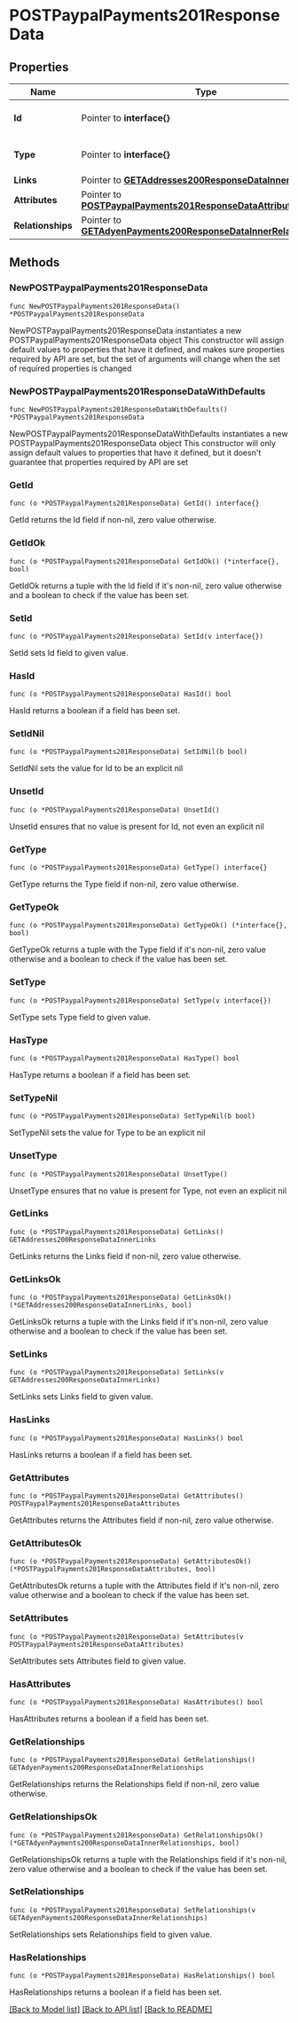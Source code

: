 # POSTPaypalPayments201ResponseData

## Properties

Name | Type | Description | Notes
------------ | ------------- | ------------- | -------------
**Id** | Pointer to **interface{}** | The resource&#39;s id | [optional] 
**Type** | Pointer to **interface{}** | The resource&#39;s type | [optional] 
**Links** | Pointer to [**GETAddresses200ResponseDataInnerLinks**](GETAddresses200ResponseDataInnerLinks.md) |  | [optional] 
**Attributes** | Pointer to [**POSTPaypalPayments201ResponseDataAttributes**](POSTPaypalPayments201ResponseDataAttributes.md) |  | [optional] 
**Relationships** | Pointer to [**GETAdyenPayments200ResponseDataInnerRelationships**](GETAdyenPayments200ResponseDataInnerRelationships.md) |  | [optional] 

## Methods

### NewPOSTPaypalPayments201ResponseData

`func NewPOSTPaypalPayments201ResponseData() *POSTPaypalPayments201ResponseData`

NewPOSTPaypalPayments201ResponseData instantiates a new POSTPaypalPayments201ResponseData object
This constructor will assign default values to properties that have it defined,
and makes sure properties required by API are set, but the set of arguments
will change when the set of required properties is changed

### NewPOSTPaypalPayments201ResponseDataWithDefaults

`func NewPOSTPaypalPayments201ResponseDataWithDefaults() *POSTPaypalPayments201ResponseData`

NewPOSTPaypalPayments201ResponseDataWithDefaults instantiates a new POSTPaypalPayments201ResponseData object
This constructor will only assign default values to properties that have it defined,
but it doesn't guarantee that properties required by API are set

### GetId

`func (o *POSTPaypalPayments201ResponseData) GetId() interface{}`

GetId returns the Id field if non-nil, zero value otherwise.

### GetIdOk

`func (o *POSTPaypalPayments201ResponseData) GetIdOk() (*interface{}, bool)`

GetIdOk returns a tuple with the Id field if it's non-nil, zero value otherwise
and a boolean to check if the value has been set.

### SetId

`func (o *POSTPaypalPayments201ResponseData) SetId(v interface{})`

SetId sets Id field to given value.

### HasId

`func (o *POSTPaypalPayments201ResponseData) HasId() bool`

HasId returns a boolean if a field has been set.

### SetIdNil

`func (o *POSTPaypalPayments201ResponseData) SetIdNil(b bool)`

 SetIdNil sets the value for Id to be an explicit nil

### UnsetId
`func (o *POSTPaypalPayments201ResponseData) UnsetId()`

UnsetId ensures that no value is present for Id, not even an explicit nil
### GetType

`func (o *POSTPaypalPayments201ResponseData) GetType() interface{}`

GetType returns the Type field if non-nil, zero value otherwise.

### GetTypeOk

`func (o *POSTPaypalPayments201ResponseData) GetTypeOk() (*interface{}, bool)`

GetTypeOk returns a tuple with the Type field if it's non-nil, zero value otherwise
and a boolean to check if the value has been set.

### SetType

`func (o *POSTPaypalPayments201ResponseData) SetType(v interface{})`

SetType sets Type field to given value.

### HasType

`func (o *POSTPaypalPayments201ResponseData) HasType() bool`

HasType returns a boolean if a field has been set.

### SetTypeNil

`func (o *POSTPaypalPayments201ResponseData) SetTypeNil(b bool)`

 SetTypeNil sets the value for Type to be an explicit nil

### UnsetType
`func (o *POSTPaypalPayments201ResponseData) UnsetType()`

UnsetType ensures that no value is present for Type, not even an explicit nil
### GetLinks

`func (o *POSTPaypalPayments201ResponseData) GetLinks() GETAddresses200ResponseDataInnerLinks`

GetLinks returns the Links field if non-nil, zero value otherwise.

### GetLinksOk

`func (o *POSTPaypalPayments201ResponseData) GetLinksOk() (*GETAddresses200ResponseDataInnerLinks, bool)`

GetLinksOk returns a tuple with the Links field if it's non-nil, zero value otherwise
and a boolean to check if the value has been set.

### SetLinks

`func (o *POSTPaypalPayments201ResponseData) SetLinks(v GETAddresses200ResponseDataInnerLinks)`

SetLinks sets Links field to given value.

### HasLinks

`func (o *POSTPaypalPayments201ResponseData) HasLinks() bool`

HasLinks returns a boolean if a field has been set.

### GetAttributes

`func (o *POSTPaypalPayments201ResponseData) GetAttributes() POSTPaypalPayments201ResponseDataAttributes`

GetAttributes returns the Attributes field if non-nil, zero value otherwise.

### GetAttributesOk

`func (o *POSTPaypalPayments201ResponseData) GetAttributesOk() (*POSTPaypalPayments201ResponseDataAttributes, bool)`

GetAttributesOk returns a tuple with the Attributes field if it's non-nil, zero value otherwise
and a boolean to check if the value has been set.

### SetAttributes

`func (o *POSTPaypalPayments201ResponseData) SetAttributes(v POSTPaypalPayments201ResponseDataAttributes)`

SetAttributes sets Attributes field to given value.

### HasAttributes

`func (o *POSTPaypalPayments201ResponseData) HasAttributes() bool`

HasAttributes returns a boolean if a field has been set.

### GetRelationships

`func (o *POSTPaypalPayments201ResponseData) GetRelationships() GETAdyenPayments200ResponseDataInnerRelationships`

GetRelationships returns the Relationships field if non-nil, zero value otherwise.

### GetRelationshipsOk

`func (o *POSTPaypalPayments201ResponseData) GetRelationshipsOk() (*GETAdyenPayments200ResponseDataInnerRelationships, bool)`

GetRelationshipsOk returns a tuple with the Relationships field if it's non-nil, zero value otherwise
and a boolean to check if the value has been set.

### SetRelationships

`func (o *POSTPaypalPayments201ResponseData) SetRelationships(v GETAdyenPayments200ResponseDataInnerRelationships)`

SetRelationships sets Relationships field to given value.

### HasRelationships

`func (o *POSTPaypalPayments201ResponseData) HasRelationships() bool`

HasRelationships returns a boolean if a field has been set.


[[Back to Model list]](../README.md#documentation-for-models) [[Back to API list]](../README.md#documentation-for-api-endpoints) [[Back to README]](../README.md)


